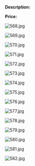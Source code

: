 **Description:**

**Price:**

![568.jpg](../images/568.jpg)

![569.jpg](../images/569.jpg)

![570.jpg](../images/570.jpg)

![571.jpg](../images/571.jpg)

![572.jpg](../images/572.jpg)

![573.jpg](../images/573.jpg)

![574.jpg](../images/574.jpg)

![575.jpg](../images/575.jpg)

![576.jpg](../images/576.jpg)

![577.jpg](../images/577.jpg)

![578.jpg](../images/578.jpg)

![579.jpg](../images/579.jpg)

![580.jpg](../images/580.jpg)

![581.jpg](../images/581.jpg)

![582.jpg](../images/582.jpg)
